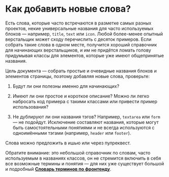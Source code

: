 # Как добавить новые слова?

Есть слова, которые часто встречаются в разметке самых разных проектов, 
некие универсальные названия для часто используемых блоков — например, `title`, `text` 
или `icon`. Любой более-менее опытный верстальщик может сходу перечислить с десяток примеров. 
Если собрать такие слова в одном месте, получится хороший справочник 
для начинающих верстальщиков, и им не придётся ломать голову придумывая
классы для элементов, которые уже имеют общепринятые названия.

Цель документа — собрать простые и очевидные названия блоков и элементов страницы, поэтому 
добавляя новые слова, проверьте:

1. Будут ли они полезны именно для начинающих?

2. Имеют ли они простое и короткое описание? Можно ли легко набросать код 
   примера с такими классами или привести пример использования? 

3. Не дублируют ли они названия тэгов? Например, `textarea` или `form` — не подойдут.
   Исключение составляют названия, которые могут быть самостоятельными понятиями 
   и не всегда используются с одноимёнными тэгами (например, `header` или `footer`).
   
Слова можно предложить в ишью или через пулреквест.

Обратите внимание: это небольшой справочник по словам, часто используемым в названиях классов, он не стремится включить в себя все возможные термины и понятия — для них уже существует большой и подробный **[Словарь терминов по фронтенду](https://github.com/web-standards-ru/dictionary)**.
   


